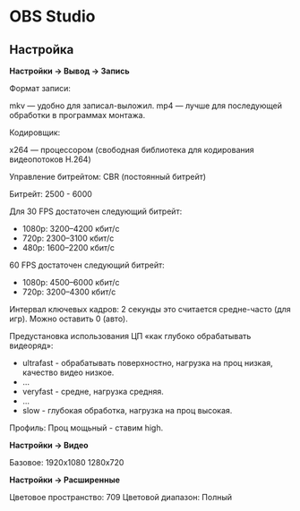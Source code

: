 # OBS Studio

## Настройка

__Настройки → Вывод → Запись__

Формат записи: 

mkv — удобно для записал-выложил.
mp4 — лучше для последующей обработки в программах монтажа.

Кодировщик:

x264 — процессором (свободная библиотека для кодирования видеопотоков H.264)

Управление битрейтом: CBR (постоянный битрейт)

Битрейт: 2500 - 6000

Для 30 FPS достаточен следующий битрейт:

* 1080p: 3200–4200 кбит/с
* 720p: 2300–3100 кбит/с
* 480p: 1600–2200 кбит/с

60 FPS достаточен следующий битрейт:

* 1080p: 4500–6000 кбит/с
* 720p: 3200–4300 кбит/с

Интервал ключевых кадров: 2 секунды это считается средне-часто (для игр). Можно оставить 0 (авто).

Предустановка использования ЦП «как глубоко обрабатывать видеоряд»:

* ultrafast - обрабатывать поверхностно, нагрузка на проц низкая, качество видео низкое.
* …
* veryfast - средне, нагрузка средняя.
* …
* slow - глубокая обработка, нагрузка на проц высокая.

Профиль: Проц мощьный - ставим high.

__Настройки → Видео__

Базовое: 1920x1080
1280x720

__Настройки → Расширенные__

Цветовое пространство: 709
Цветовой диапазон: Полный
